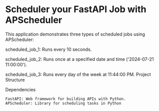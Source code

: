 # Scheduler your FastAPI Job with APScheduler


This application demonstrates three types of scheduled jobs using APScheduler:

scheduled_job_1: Runs every 10 seconds.

scheduled_job_2: Runs once at a specified date and time ('2024-07-21 11:00:00').

scheduled_job_3: Runs every day of the week at 11:44:00 PM.
Project Structure

Dependencies
```
FastAPI: Web framework for building APIs with Python.
APScheduler: Library for scheduling tasks in Python 
```
